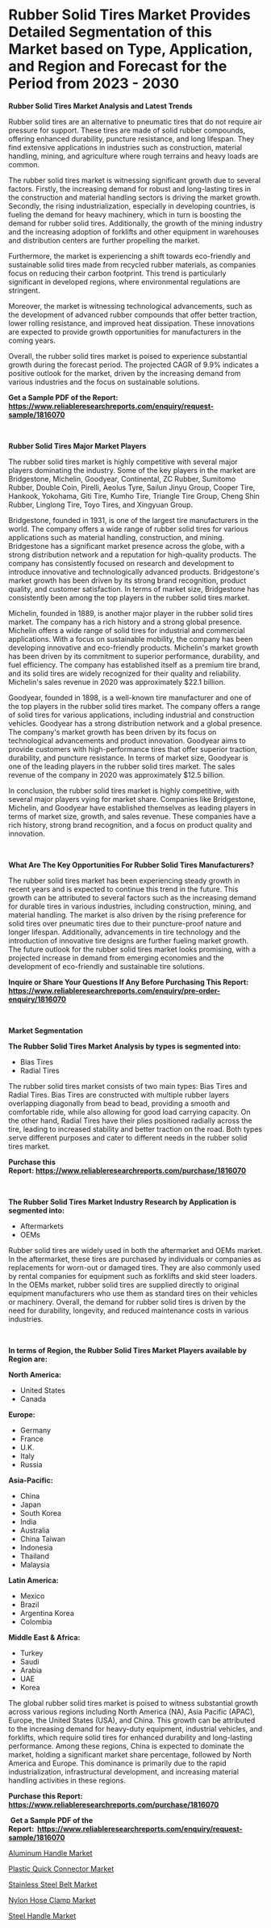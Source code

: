 <p><h1>Rubber Solid Tires Market Provides Detailed Segmentation of this Market based on Type, Application, and Region and Forecast for the Period from 2023 - 2030</h1></p><p><strong>Rubber Solid Tires Market Analysis and Latest Trends</strong></p>
<p><p>Rubber solid tires are an alternative to pneumatic tires that do not require air pressure for support. These tires are made of solid rubber compounds, offering enhanced durability, puncture resistance, and long lifespan. They find extensive applications in industries such as construction, material handling, mining, and agriculture where rough terrains and heavy loads are common.</p><p>The rubber solid tires market is witnessing significant growth due to several factors. Firstly, the increasing demand for robust and long-lasting tires in the construction and material handling sectors is driving the market growth. Secondly, the rising industrialization, especially in developing countries, is fueling the demand for heavy machinery, which in turn is boosting the demand for rubber solid tires. Additionally, the growth of the mining industry and the increasing adoption of forklifts and other equipment in warehouses and distribution centers are further propelling the market.</p><p>Furthermore, the market is experiencing a shift towards eco-friendly and sustainable solid tires made from recycled rubber materials, as companies focus on reducing their carbon footprint. This trend is particularly significant in developed regions, where environmental regulations are stringent.</p><p>Moreover, the market is witnessing technological advancements, such as the development of advanced rubber compounds that offer better traction, lower rolling resistance, and improved heat dissipation. These innovations are expected to provide growth opportunities for manufacturers in the coming years.</p><p>Overall, the rubber solid tires market is poised to experience substantial growth during the forecast period. The projected CAGR of 9.9% indicates a positive outlook for the market, driven by the increasing demand from various industries and the focus on sustainable solutions.</p></p>
<p><strong>Get a Sample PDF of the Report:&nbsp; <a href="https://www.reliableresearchreports.com/enquiry/request-sample/1816070">https://www.reliableresearchreports.com/enquiry/request-sample/1816070</a></strong></p>
<p>&nbsp;</p>
<p><strong>Rubber Solid Tires Major Market Players</strong></p>
<p><p>The rubber solid tires market is highly competitive with several major players dominating the industry. Some of the key players in the market are Bridgestone, Michelin, Goodyear, Continental, ZC Rubber, Sumitomo Rubber, Double Coin, Pirelli, Aeolus Tyre, Sailun Jinyu Group, Cooper Tire, Hankook, Yokohama, Giti Tire, Kumho Tire, Triangle Tire Group, Cheng Shin Rubber, Linglong Tire, Toyo Tires, and Xingyuan Group.</p><p>Bridgestone, founded in 1931, is one of the largest tire manufacturers in the world. The company offers a wide range of rubber solid tires for various applications such as material handling, construction, and mining. Bridgestone has a significant market presence across the globe, with a strong distribution network and a reputation for high-quality products. The company has consistently focused on research and development to introduce innovative and technologically advanced products. Bridgestone's market growth has been driven by its strong brand recognition, product quality, and customer satisfaction. In terms of market size, Bridgestone has consistently been among the top players in the rubber solid tires market.</p><p>Michelin, founded in 1889, is another major player in the rubber solid tires market. The company has a rich history and a strong global presence. Michelin offers a wide range of solid tires for industrial and commercial applications. With a focus on sustainable mobility, the company has been developing innovative and eco-friendly products. Michelin's market growth has been driven by its commitment to superior performance, durability, and fuel efficiency. The company has established itself as a premium tire brand, and its solid tires are widely recognized for their quality and reliability. Michelin's sales revenue in 2020 was approximately $22.1 billion.</p><p>Goodyear, founded in 1898, is a well-known tire manufacturer and one of the top players in the rubber solid tires market. The company offers a range of solid tires for various applications, including industrial and construction vehicles. Goodyear has a strong distribution network and a global presence. The company's market growth has been driven by its focus on technological advancements and product innovation. Goodyear aims to provide customers with high-performance tires that offer superior traction, durability, and puncture resistance. In terms of market size, Goodyear is one of the leading players in the rubber solid tires market. The sales revenue of the company in 2020 was approximately $12.5 billion.</p><p>In conclusion, the rubber solid tires market is highly competitive, with several major players vying for market share. Companies like Bridgestone, Michelin, and Goodyear have established themselves as leading players in terms of market size, growth, and sales revenue. These companies have a rich history, strong brand recognition, and a focus on product quality and innovation.</p></p>
<p>&nbsp;</p>
<p><strong>What Are The Key Opportunities For Rubber Solid Tires Manufacturers?</strong></p>
<p><p>The rubber solid tires market has been experiencing steady growth in recent years and is expected to continue this trend in the future. This growth can be attributed to several factors such as the increasing demand for durable tires in various industries, including construction, mining, and material handling. The market is also driven by the rising preference for solid tires over pneumatic tires due to their puncture-proof nature and longer lifespan. Additionally, advancements in tire technology and the introduction of innovative tire designs are further fueling market growth. The future outlook for the rubber solid tires market looks promising, with a projected increase in demand from emerging economies and the development of eco-friendly and sustainable tire solutions.</p></p>
<p><strong>Inquire or Share Your Questions If Any Before Purchasing This Report: <a href="https://www.reliableresearchreports.com/enquiry/pre-order-enquiry/1816070">https://www.reliableresearchreports.com/enquiry/pre-order-enquiry/1816070</a></strong></p>
<p>&nbsp;</p>
<p><strong>Market Segmentation</strong></p>
<p><strong>The Rubber Solid Tires Market Analysis by types is segmented into:</strong></p>
<p><ul><li>Bias Tires</li><li>Radial Tires</li></ul></p>
<p><p>The rubber solid tires market consists of two main types: Bias Tires and Radial Tires. Bias Tires are constructed with multiple rubber layers overlapping diagonally from bead to bead, providing a smooth and comfortable ride, while also allowing for good load carrying capacity. On the other hand, Radial Tires have their plies positioned radially across the tire, leading to increased stability and better traction on the road. Both types serve different purposes and cater to different needs in the rubber solid tires market.</p></p>
<p><strong>Purchase this Report:&nbsp;<a href="https://www.reliableresearchreports.com/purchase/1816070">https://www.reliableresearchreports.com/purchase/1816070</a></strong></p>
<p>&nbsp;</p>
<p><strong>The Rubber Solid Tires Market Industry Research by Application is segmented into:</strong></p>
<p><ul><li>Aftermarkets</li><li>OEMs</li></ul></p>
<p><p>Rubber solid tires are widely used in both the aftermarket and OEMs market. In the aftermarket, these tires are purchased by individuals or companies as replacements for worn-out or damaged tires. They are also commonly used by rental companies for equipment such as forklifts and skid steer loaders. In the OEMs market, rubber solid tires are supplied directly to original equipment manufacturers who use them as standard tires on their vehicles or machinery. Overall, the demand for rubber solid tires is driven by the need for durability, longevity, and reduced maintenance costs in various industries.</p></p>
<p>&nbsp;</p>
<p><strong>In terms of Region, the Rubber Solid Tires Market Players available by Region are:</strong></p>
<p>
    <p> <strong> North America: </strong>
        <ul>
            <li>United States</li>
            <li>Canada</li>
        </ul>
        </p> 
    <p> <strong> Europe: </strong>
        <ul>
            <li>Germany</li>
            <li>France</li>
            <li>U.K.</li>
            <li>Italy</li>
            <li>Russia</li>
        </ul>
        </p> 
    <p> <strong> Asia-Pacific: </strong>
        <ul>
            <li>China</li>
            <li>Japan</li>
            <li>South Korea</li>
            <li>India</li>
            <li>Australia</li>
            <li>China Taiwan</li>
            <li>Indonesia</li>
            <li>Thailand</li>
            <li>Malaysia</li>
        </ul>
        </p> 
    <p> <strong> Latin America: </strong>
        <ul>
            <li>Mexico</li>
            <li>Brazil</li>
            <li>Argentina Korea</li>
            <li>Colombia</li>
        </ul>
        </p> 
    <p> <strong> Middle East & Africa: </strong>
        <ul>
            <li>Turkey</li>
            <li>Saudi</li>
            <li>Arabia</li>
            <li>UAE</li>
            <li>Korea</li>
        </ul>
    </p>
    </p>
<p><p>The global rubber solid tires market is poised to witness substantial growth across various regions including North America (NA), Asia Pacific (APAC), Europe, the United States (USA), and China. This growth can be attributed to the increasing demand for heavy-duty equipment, industrial vehicles, and forklifts, which require solid tires for enhanced durability and long-lasting performance. Among these regions, China is expected to dominate the market, holding a significant market share percentage, followed by North America and Europe. This dominance is primarily due to the rapid industrialization, infrastructural development, and increasing material handling activities in these regions.</p></p>
<p><strong>Purchase this Report: <a href="https://www.reliableresearchreports.com/purchase/1816070">https://www.reliableresearchreports.com/purchase/1816070</a></strong></p>
<p>&nbsp;<strong>Get a Sample PDF of the Report:&nbsp;&nbsp;<a href="https://www.reliableresearchreports.com/enquiry/request-sample/1816070">https://www.reliableresearchreports.com/enquiry/request-sample/1816070</a></strong></p>
<p><strong></strong></p>
<p><p><a href="https://medium.com/@loririce03/aluminum-handle-market-analysis-and-sze-forecasted-for-period-from-2023-to-2030-20b65c1a5ecd">Aluminum Handle Market</a></p><p><a href="https://medium.com/@adealoshi97/plastic-quick-connector-market-size-market-outlook-and-market-forecast-2023-to-2030-04dcb2a535f0">Plastic Quick Connector Market</a></p><p><a href="https://medium.com/@deniseharvey70/stainless-steel-belt-market-trends-and-market-analysis-forecasted-for-period-2023-2030-1094457dd3ef">Stainless Steel Belt Market</a></p><p><a href="https://medium.com/@kcekkboop72786/analyzing-nylon-hose-clamp-market-global-industry-perspective-and-forecast-2023-to-2030-2a83a0649fd9">Nylon Hose Clamp Market</a></p><p><a href="https://medium.com/@catherinemartinez15/decoding-steel-handle-market-metrics-market-share-trends-and-growth-patterns-e259aa8b5e1b">Steel Handle Market</a></p></p>